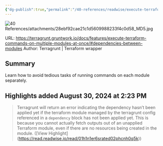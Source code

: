 ```yaml
---
{"dg-publish":true,"permalink":"/40-references/readwise/execute-terraform-commands-on-multiple-modules-at-once/","tags":["rw/articles"]}
---
```


![40 References/attachments/28ebf92cae21c1d5609988233f4c0d58_MD5.jpg](/img/user/40%20References/attachments/28ebf92cae21c1d5609988233f4c0d58_MD5.jpg)
  
URL: https://terragrunt.gruntwork.io/docs/features/execute-terraform-commands-on-multiple-modules-at-once/#dependencies-between-modules
Author: Terragrunt | Terraform wrapper

## Summary

Learn how to avoid tedious tasks of running commands on each module separately.

## Highlights added August 30, 2024 at 2:23 PM
>Terragrunt will return an error indicating the dependency hasn’t been applied yet if the terraform module managed by the terragrunt config referenced in a `dependency` block has not been applied yet. This is because you cannot actually fetch outputs out of an unapplied Terraform module, even if there are no resources being created in the module. ([View Highlight] (https://read.readwise.io/read/01h1n1er6srated02phcnh0q5k))


